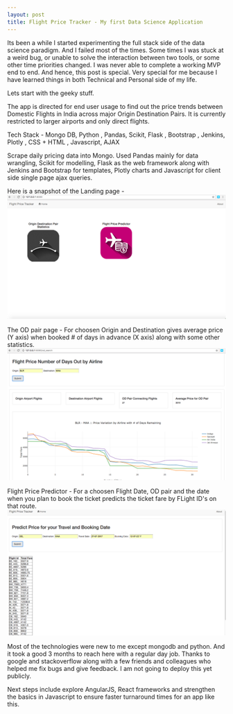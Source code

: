 ```yaml
---
layout: post
title: Flight Price Tracker - My first Data Science Application
---
```


Its been a while I started experimenting the full stack side of the data science paradigm. And I failed most of the times. Some times I was stuck at a weird bug, or unable to solve the interaction between two tools, or some other time priorities changed. I was never able to complete a working MVP end to end.
And hence, this post is special. Very special for me because I have learned things in both Technical and Personal side of my life.

Lets start with the geeky stuff. 

The app is directed for end user usage to find out the price trends between Domestic Flights in India across major Origin Destination Pairs.
It is currently restricted to larger airports and only direct flights.

Tech Stack - Mongo DB, Python , Pandas, Scikit, Flask , Bootstrap , Jenkins, Plotly , CSS + HTML , Javascript, AJAX

Scrape daily pricing data into Mongo. Used Pandas mainly for data wrangling, Scikit for modelling, Flask as the web framework along with Jenkins and Bootstrap for templates, Plotly charts and Javascript for client side single page ajax queries.

Here is a snapshot of the Landing page - 
![alt text](/images/FPT-Home-Page.png "Flight Price Tracker Home Page")

The OD pair page -  For choosen Origin and Destination gives average price (Y axis)  when booked # of days in advance (X axis) along with some other statistics.
![alt text](/images/FPT-OD-Pair.png "Flight Price Tracker OD Price Variation")

Flight Price Predictor - For a choosen Flight Date, OD pair and the date when you plan to book the ticket predicts the ticket fare by FLight ID's on that route.
![alt text](/images/FPT-Price-Tracker.png "Flight Price Tracker")

Most of the technologies were new to me except mongodb and python. And it took a good 3 months to reach here with a regular day job. Thanks to google and stackoverflow along with a few friends and colleagues who helped me fix bugs and give feedback.
I am not going to deploy this yet publicly.

Next steps include explore AngularJS, React frameworks and strengthen the basics in Javascript to ensure faster turnaround times for an app like this.




